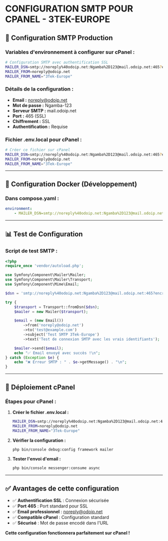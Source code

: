 # CONFIGURATION SMTP POUR CPANEL - 3TEK-EUROPE

## 📧 Configuration SMTP Production

### **Variables d'environnement à configurer sur cPanel :**

```bash
# Configuration SMTP avec authentification SSL
MAILER_DSN=smtp://noreply%40odoip.net:Ngamba%2D123@mail.odoip.net:465?encryption=ssl
MAILER_FROM=noreply@odoip.net
MAILER_FROM_NAME="3Tek-Europe"
```

### **Détails de la configuration :**

-   **Email :** noreply@odoip.net
-   **Mot de passe :** Ngamba-123
-   **Serveur SMTP :** mail.odoip.net
-   **Port :** 465 (SSL)
-   **Chiffrement :** SSL
-   **Authentification :** Requise

### **Fichier .env.local pour cPanel :**

```bash
# Créer ce fichier sur cPanel
MAILER_DSN=smtp://noreply%40odoip.net:Ngamba%2D123@mail.odoip.net:465?encryption=ssl
MAILER_FROM=noreply@odoip.net
MAILER_FROM_NAME="3Tek-Europe"
```

---

## 🔧 Configuration Docker (Développement)

### **Dans compose.yaml :**

```yaml
environment:
    - MAILER_DSN=smtp://noreply%40odoip.net:Ngamba%2D123@mail.odoip.net:465?encryption=ssl
```

---

## 📊 Test de Configuration

### **Script de test SMTP :**

```php
<?php
require_once 'vendor/autoload.php';

use Symfony\Component\Mailer\Mailer;
use Symfony\Component\Mailer\Transport;
use Symfony\Component\Mime\Email;

$dsn = 'smtp://noreply%40odoip.net:Ngamba%2D123@mail.odoip.net:465?encryption=ssl';

try {
    $transport = Transport::fromDsn($dsn);
    $mailer = new Mailer($transport);

    $email = (new Email())
        ->from('noreply@odoip.net')
        ->to('test@example.com')
        ->subject('Test SMTP 3Tek-Europe')
        ->text('Test de connexion SMTP avec les vrais identifiants');

    $mailer->send($email);
    echo "✅ Email envoyé avec succès !\n";
} catch (Exception $e) {
    echo "❌ Erreur SMTP : " . $e->getMessage() . "\n";
}
```

---

## 🎯 Déploiement cPanel

### **Étapes pour cPanel :**

1. **Créer le fichier .env.local :**

    ```bash
    MAILER_DSN=smtp://noreply%40odoip.net:Ngamba%2D123@mail.odoip.net:465?encryption=ssl
    MAILER_FROM=noreply@odoip.net
    MAILER_FROM_NAME="3Tek-Europe"
    ```

2. **Vérifier la configuration :**

    ```bash
    php bin/console debug:config framework mailer
    ```

3. **Tester l'envoi d'email :**
    ```bash
    php bin/console messenger:consume async
    ```

---

## ✅ Avantages de cette configuration

-   ✅ **Authentification SSL** : Connexion sécurisée
-   ✅ **Port 465** : Port standard pour SSL
-   ✅ **Email professionnel** : noreply@odoip.net
-   ✅ **Compatible cPanel** : Configuration standard
-   ✅ **Sécurisé** : Mot de passe encodé dans l'URL

**Cette configuration fonctionnera parfaitement sur cPanel !**

